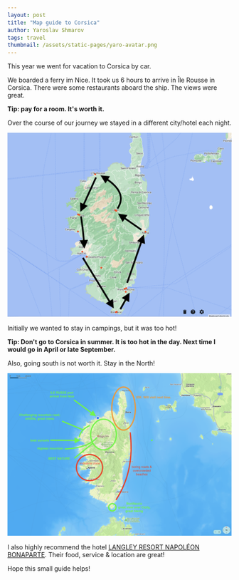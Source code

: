 ```yaml
---
layout: post
title: "Map guide to Corsica"
author: Yaroslav Shmarov
tags: travel
thumbnail: /assets/static-pages/yaro-avatar.png
---
```


This year we went for vacation to Corsica by car.

We boarded a ferry im Nice. It took us 6 hours to arrive in Île Rousse in Corsica. There were some restaurants aboard the ship. The views were great.

**Tip: pay for a room. It's worth it.**

Over the course of our journey we stayed in a different city/hotel each night. 

![corsica-google-map](/assets/images/corsica-google-map.png)

Initially we wanted to stay in campings, but it was too hot!

**Tip: Don't go to Corsica in summer. It is too hot in the day. Next time I would go in April or late September.**

Also, going south is not worth it. Stay in the North!

![corsica-commented-map](/assets/images/corsica-commented-map.png) 

I also highly recommend the hotel [LANGLEY RESORT NAPOLÉON BONAPARTE](https://www.langleyhotels.eu/en/our-hotels/resort-napoleon-bonaparte/). Their food, service & location are great! 

Hope this small guide helps!
